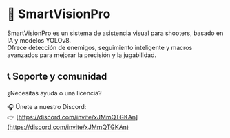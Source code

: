 # 🧠 SmartVisionPro

SmartVisionPro es un sistema de asistencia visual para shooters, basado en IA y modelos YOLOv8.  
Ofrece detección de enemigos, seguimiento inteligente y macros avanzados para mejorar la precisión y la jugabilidad.

## 📞 Soporte y comunidad

¿Necesitas ayuda o una licencia?

🎧 Únete a nuestro Discord:  
👉 [https://discord.com/invite/xJMmQTGKAn](https://discord.com/invite/xJMmQTGKAn)
